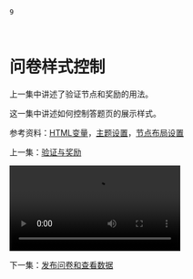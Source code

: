 ```index
9
```
```tag

```
```summary

```

# 问卷样式控制

上一集中讲述了验证节点和奖励的用法。

这一集中讲述如何控制答题页的展示样式。

参考资料：[HTML变量](../design/variable/html-type.md)，[主题设置](../design/theme/concept.md)，[节点布局设置](../design/node-setting/layout.md)


上一集：[验证与奖励](./lottery-gift.md)

<video src='https://media.choiceform.com/help/video/style-control.mp4' controls></video>

下一集：[发布问卷和查看数据](./publish-result.md)